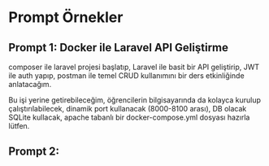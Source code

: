 # Prompt Örnekler

## Prompt 1: Docker ile Laravel API Geliştirme

composer ile laravel projesi başlatıp, Laravel ile basit bir API geliştirip, JWT ile auth yapıp, postman ile temel CRUD kullanımını bir ders etkinliğinde anlatacağım.

Bu işi yerine getirebileceğim, öğrencilerin bilgisayarında da kolayca kurulup çalıştırılabilecek, dinamik port kullanacak (8000-8100 arası), DB olacak SQLite kullacak, apache tabanlı bir docker-compose.yml dosyası hazırla lütfen.

## Prompt 2:
